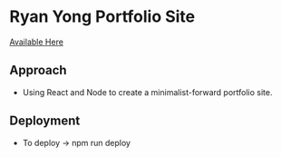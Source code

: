 # Ryan Yong Portfolio Site
[Available Here](https://www.ryanyong.com/)

## Approach
* Using React and Node to create a minimalist-forward portfolio site.

## Deployment
* To deploy -> npm run deploy